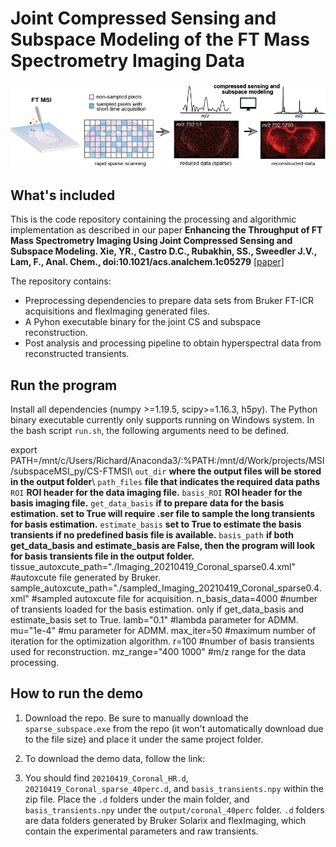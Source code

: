 # Joint Compressed Sensing and Subspace Modeling of the FT Mass Spectrometry Imaging Data

<p align="center">
  <img src="TOC_git.png" /width="700"> 
</p>

## What's included
This is the code repository containing the processing and algorithmic implementation as described in our paper **Enhancing the Throughput of FT Mass Spectrometry Imaging Using Joint Compressed Sensing and Subspace Modeling. Xie, YR., Castro D.C., Rubakhin, SS., Sweedler J.V., Lam, F., Anal. Chem., doi:10.1021/acs.analchem.1c05279** [[paper]](https://pubs.acs.org/doi/full/10.1021/acs.analchem.1c05279)

The repository contains:
- Preprocessing dependencies to prepare data sets from Bruker FT-ICR acquisitions and flexImaging generated files.
- A Pyhon executable binary for the joint CS and subspace reconstruction.
- Post analysis and processing pipeline to obtain hyperspectral data from reconstructed transients.


## Run the program
Install all dependencies (numpy >=1.19.5, scipy>=1.16.3, h5py). The Python binary executable currently only supports running on Windows system.
In the bash script `run.sh`, the following arguments need to be defined.

export PATH=/mnt/c/Users/Richard/Anaconda3/:%PATH:/mnt/d/Work/projects/MSI/subspaceMSI_py/CS-FTMSI\\
`out_dir` **where the output files will be stored in the output folder**\\
`path_files` **file that indicates the required data paths**
`ROI` **ROI header for the data imaging file.**
`basis_ROI` **ROI header for the basis imaging file.**
`get_data_basis` **if to prepare data for the basis estimation. set to True will require .ser file to sample the long transients for basis estimation.**
`estimate_basis` **set to True to estimate the basis transients if no predefined basis file is available.**
`basis_path` **if both get_data_basis and estimate_basis are False, then the program will look for basis transients file in the output folder.**
tissue_autoxcute_path="./Imaging_20210419_Coronal_sparse0.4.xml" #autoxcute file generated by Bruker.
sample_autoxcute_path="./sampled_Imaging_20210419_Coronal_sparse0.4.xml" #sampled autoxcute file for acquisition.
n_basis_data=4000 #number of transients loaded for the basis estimation. only if get_data_basis and estimate_basis set to True.
lamb="0.1" #lambda parameter for ADMM.
mu="1e-4" #mu parameter for ADMM.
max_iter=50 #maximum number of iteration for the optimization algorithm.
r=100 #number of basis transients used for reconstruction.
mz_range="400 1000" #m/z range for the data processing.



## How to run the demo
1. Download the repo. Be sure to manually download the `sparse_subspace.exe` from the repo (it won't automatically download due to the file size) and place it under the same project folder.

2. To download the demo data, follow the link: 

3. You should find `20210419_Coronal_HR.d`, `20210419_Coronal_sparse_40perc.d`, and `basis_transients.npy` within the zip file. Place the `.d` folders under the main folder, and `basis_transients.npy` under the `output/coronal_40perc` folder. `.d` folders are data folders generated by Bruker Solarix and flexImaging, which contain the experimental parameters and raw transients. 




